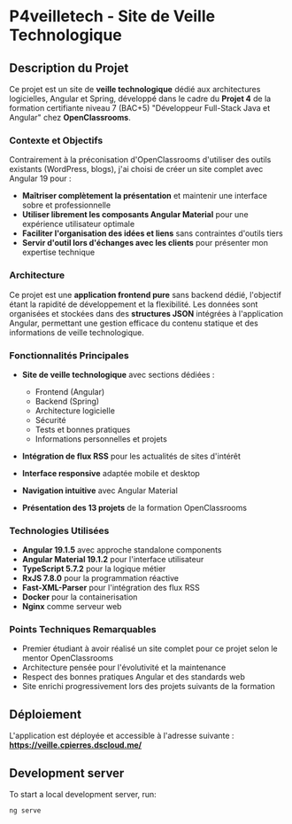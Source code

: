 # P4veilletech - Site de Veille Technologique

## Description du Projet

Ce projet est un site de **veille technologique** dédié aux architectures logicielles, Angular et Spring, développé dans le cadre du **Projet 4** de la formation certifiante niveau 7 (BAC+5) "Développeur Full-Stack Java et Angular" chez **OpenClassrooms**.

### Contexte et Objectifs

Contrairement à la préconisation d'OpenClassrooms d'utiliser des outils existants (WordPress, blogs), j'ai choisi de créer un site complet avec Angular 19 pour :

- **Maîtriser complètement la présentation** et maintenir une interface sobre et professionnelle
- **Utiliser librement les composants Angular Material** pour une expérience utilisateur optimale
- **Faciliter l'organisation des idées et liens** sans contraintes d'outils tiers
- **Servir d'outil lors d'échanges avec les clients** pour présenter mon expertise technique

### Architecture

Ce projet est une **application frontend pure** sans backend dédié, l'objectif étant la rapidité de développement et la flexibilité. 
Les données sont organisées et stockées dans des **structures JSON** intégrées à l'application Angular, permettant une gestion efficace du contenu statique et des informations de veille technologique.

### Fonctionnalités Principales

- **Site de veille technologique** avec sections dédiées :
  - Frontend (Angular)
  - Backend (Spring)
  - Architecture logicielle
  - Sécurité
  - Tests et bonnes pratiques
  - Informations personnelles et projets

- **Intégration de flux RSS** pour les actualités de sites d'intérêt
- **Interface responsive** adaptée mobile et desktop
- **Navigation intuitive** avec Angular Material
- **Présentation des 13 projets** de la formation OpenClassrooms

### Technologies Utilisées

- **Angular 19.1.5** avec approche standalone components
- **Angular Material 19.1.2** pour l'interface utilisateur
- **TypeScript 5.7.2** pour la logique métier
- **RxJS 7.8.0** pour la programmation réactive
- **Fast-XML-Parser** pour l'intégration des flux RSS
- **Docker** pour la containerisation
- **Nginx** comme serveur web

### Points Techniques Remarquables

- Premier étudiant à avoir réalisé un site complet pour ce projet selon le mentor OpenClassrooms
- Architecture pensée pour l'évolutivité et la maintenance
- Respect des bonnes pratiques Angular et des standards web
- Site enrichi progressivement lors des projets suivants de la formation

## Déploiement

L'application est déployée et accessible à l'adresse suivante :
**https://veille.cpierres.dscloud.me/**

## Development server

To start a local development server, run:

```bash
ng serve
```
